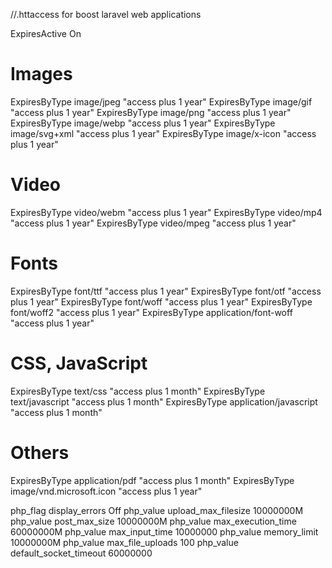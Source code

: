 //.httaccess for boost laravel web applications 

<IfModule mod_expires.c>
  ExpiresActive On

 # Images
  ExpiresByType image/jpeg "access plus 1 year"
  ExpiresByType image/gif "access plus 1 year"
  ExpiresByType image/png "access plus 1 year"
  ExpiresByType image/webp "access plus 1 year"
  ExpiresByType image/svg+xml "access plus 1 year"
  ExpiresByType image/x-icon "access plus 1 year"

  # Video
  ExpiresByType video/webm "access plus 1 year"
  ExpiresByType video/mp4 "access plus 1 year"
  ExpiresByType video/mpeg "access plus 1 year"

  # Fonts
  ExpiresByType font/ttf "access plus 1 year"
  ExpiresByType font/otf "access plus 1 year"
  ExpiresByType font/woff "access plus 1 year"
  ExpiresByType font/woff2 "access plus 1 year"
  ExpiresByType application/font-woff "access plus 1 year"

  # CSS, JavaScript
  ExpiresByType text/css "access plus 1 month"
  ExpiresByType text/javascript "access plus 1 month"
  ExpiresByType application/javascript "access plus 1 month"

  # Others
  ExpiresByType application/pdf "access plus 1 month"
  ExpiresByType image/vnd.microsoft.icon "access plus 1 year"
</IfModule>


<IfModule php7_module>
php_flag display_errors Off
php_value upload_max_filesize 10000000M
php_value post_max_size 10000000M
php_value max_execution_time 60000000M
php_value max_input_time 10000000
php_value memory_limit 10000000M
php_value max_file_uploads 100
php_value default_socket_timeout 60000000
</IfModule>
